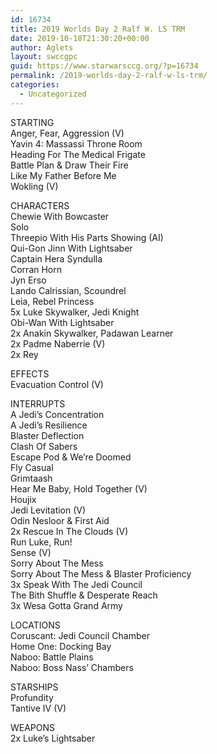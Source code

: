 ```yaml
---
id: 16734
title: 2019 Worlds Day 2 Ralf W. LS TRM
date: 2019-10-18T21:30:20+00:00
author: Aglets
layout: swccgpc
guid: https://www.starwarsccg.org/?p=16734
permalink: /2019-worlds-day-2-ralf-w-ls-trm/
categories:
  - Uncategorized
---
```

STARTING  
Anger, Fear, Aggression (V)  
Yavin 4: Massassi Throne Room  
Heading For The Medical Frigate  
Battle Plan & Draw Their Fire  
Like My Father Before Me  
Wokling (V)

CHARACTERS  
Chewie With Bowcaster  
Solo  
Threepio With His Parts Showing (AI)  
Qui-Gon Jinn With Lightsaber  
Captain Hera Syndulla  
Corran Horn  
Jyn Erso  
Lando Calrissian, Scoundrel  
Leia, Rebel Princess  
5x Luke Skywalker, Jedi Knight  
Obi-Wan With Lightsaber  
2x Anakin Skywalker, Padawan Learner  
2x Padme Naberrie (V)  
2x Rey

EFFECTS  
Evacuation Control (V)

INTERRUPTS  
A Jedi’s Concentration  
A Jedi’s Resilience  
Blaster Deflection  
Clash Of Sabers  
Escape Pod & We’re Doomed  
Fly Casual  
Grimtaash  
Hear Me Baby, Hold Together (V)  
Houjix  
Jedi Levitation (V)  
Odin Nesloor & First Aid  
2x Rescue In The Clouds (V)  
Run Luke, Run!  
Sense (V)  
Sorry About The Mess  
Sorry About The Mess & Blaster Proficiency  
3x Speak With The Jedi Council  
The Bith Shuffle & Desperate Reach  
3x Wesa Gotta Grand Army

LOCATIONS  
Coruscant: Jedi Council Chamber  
Home One: Docking Bay  
Naboo: Battle Plains  
Naboo: Boss Nass’ Chambers

STARSHIPS  
Profundity  
Tantive IV (V)

WEAPONS  
2x Luke’s Lightsaber